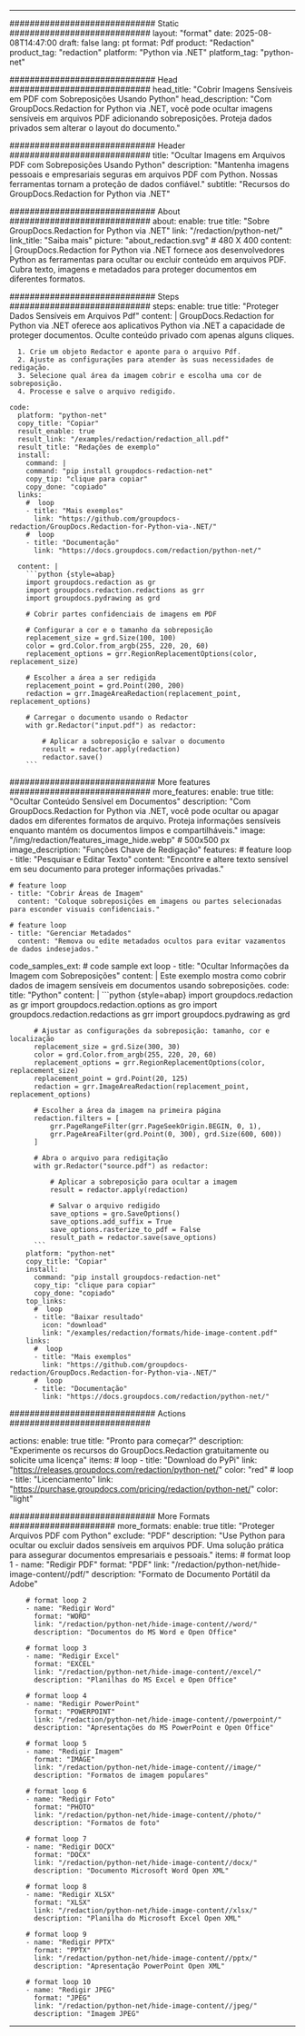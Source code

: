 
---
############################# Static ############################
layout: "format"
date:  2025-08-08T14:47:00
draft: false
lang: pt
format: Pdf
product: "Redaction"
product_tag: "redaction"
platform: "Python via .NET"
platform_tag: "python-net"

############################# Head ############################
head_title: "Cobrir Imagens Sensíveis em PDF com Sobreposições Usando Python"
head_description: "Com GroupDocs.Redaction for Python via .NET, você pode ocultar imagens sensíveis em arquivos PDF adicionando sobreposições. Proteja dados privados sem alterar o layout do documento."

############################# Header ############################
title: "Ocultar Imagens em Arquivos PDF com Sobreposições Usando Python" 
description: "Mantenha imagens pessoais e empresariais seguras em arquivos PDF com Python. Nossas ferramentas tornam a proteção de dados confiável."
subtitle: "Recursos do GroupDocs.Redaction for Python via .NET" 

############################# About ############################
about:
    enable: true
    title: "Sobre GroupDocs.Redaction for Python via .NET"
    link: "/redaction/python-net/"
    link_title: "Saiba mais"
    picture: "about_redaction.svg" # 480 X 400
    content: |
       GroupDocs.Redaction for Python via .NET fornece aos desenvolvedores Python as ferramentas para ocultar ou excluir conteúdo em arquivos PDF. Cubra texto, imagens e metadados para proteger documentos em diferentes formatos.

############################# Steps ############################
steps:
    enable: true
    title: "Proteger Dados Sensíveis em Arquivos Pdf"
    content: |
      GroupDocs.Redaction for Python via .NET oferece aos aplicativos Python via .NET a capacidade de proteger documentos. Oculte conteúdo privado com apenas alguns cliques.
      
      1. Crie um objeto Redactor e aponte para o arquivo Pdf.
      2. Ajuste as configurações para atender às suas necessidades de redigação.
      3. Selecione qual área da imagem cobrir e escolha uma cor de sobreposição.
      4. Processe e salve o arquivo redigido.
   
    code:
      platform: "python-net"
      copy_title: "Copiar"
      result_enable: true
      result_link: "/examples/redaction/redaction_all.pdf"
      result_title: "Redações de exemplo"
      install:
        command: |
        command: "pip install groupdocs-redaction-net"
        copy_tip: "clique para copiar"
        copy_done: "copiado"
      links:
        #  loop
        - title: "Mais exemplos"
          link: "https://github.com/groupdocs-redaction/GroupDocs.Redaction-for-Python-via-.NET/"
        #  loop
        - title: "Documentação"
          link: "https://docs.groupdocs.com/redaction/python-net/"
          
      content: |
        ```python {style=abap}
        import groupdocs.redaction as gr
        import groupdocs.redaction.redactions as grr
        import groupdocs.pydrawing as grd

        # Cobrir partes confidenciais de imagens em PDF

        # Configurar a cor e o tamanho da sobreposição
        replacement_size = grd.Size(100, 100)
        color = grd.Color.from_argb(255, 220, 20, 60)
        replacement_options = grr.RegionReplacementOptions(color, replacement_size)

        # Escolher a área a ser redigida
        replacement_point = grd.Point(200, 200)
        redaction = grr.ImageAreaRedaction(replacement_point, replacement_options)
                
        # Carregar o documento usando o Redactor
        with gr.Redactor("input.pdf") as redactor:

            # Aplicar a sobreposição e salvar o documento
            result = redactor.apply(redaction)
            redactor.save()
        ```            


############################# More features ############################
more_features:
  enable: true
  title: "Ocultar Conteúdo Sensível em Documentos"
  description: "Com GroupDocs.Redaction for Python via .NET, você pode ocultar ou apagar dados em diferentes formatos de arquivo. Proteja informações sensíveis enquanto mantém os documentos limpos e compartilháveis."
  image: "/img/redaction/features_image_hide.webp" # 500x500 px
  image_description: "Funções Chave de Redigação"
  features:
    # feature loop
    - title: "Pesquisar e Editar Texto"
      content: "Encontre e altere texto sensível em seu documento para proteger informações privadas."

    # feature loop
    - title: "Cobrir Áreas de Imagem"
      content: "Coloque sobreposições em imagens ou partes selecionadas para esconder visuais confidenciais."

    # feature loop
    - title: "Gerenciar Metadados"
      content: "Remova ou edite metadados ocultos para evitar vazamentos de dados indesejados."
      
  code_samples_ext:
    # code sample ext loop
    - title: "Ocultar Informações da Imagem com Sobreposições"
      content: |
        Este exemplo mostra como cobrir dados de imagem sensíveis em documentos usando sobreposições.
      code:
        title: "Python"
        content: |
          ```python {style=abap}
          import groupdocs.redaction as gr
          import groupdocs.redaction.options as gro
          import groupdocs.redaction.redactions as grr
          import groupdocs.pydrawing as grd

          # Ajustar as configurações da sobreposição: tamanho, cor e localização
          replacement_size = grd.Size(300, 30)
          color = grd.Color.from_argb(255, 220, 20, 60)
          replacement_options = grr.RegionReplacementOptions(color, replacement_size)
          replacement_point = grd.Point(20, 125)
          redaction = grr.ImageAreaRedaction(replacement_point, replacement_options)

          # Escolher a área da imagem na primeira página
          redaction.filters = [
              grr.PageRangeFilter(grr.PageSeekOrigin.BEGIN, 0, 1),
              grr.PageAreaFilter(grd.Point(0, 300), grd.Size(600, 600))
          ]

          # Abra o arquivo para redigitação
          with gr.Redactor("source.pdf") as redactor:

              # Aplicar a sobreposição para ocultar a imagem
              result = redactor.apply(redaction)

              # Salvar o arquivo redigido
              save_options = gro.SaveOptions()
              save_options.add_suffix = True
              save_options.rasterize_to_pdf = False
              result_path = redactor.save(save_options)
          ```
        platform: "python-net"
        copy_title: "Copiar"
        install:
          command: "pip install groupdocs-redaction-net"
          copy_tip: "clique para copiar"
          copy_done: "copiado"
        top_links:
          #  loop
          - title: "Baixar resultado"
            icon: "download"
            link: "/examples/redaction/formats/hide-image-content.pdf"
        links:
          #  loop
          - title: "Mais exemplos"
            link: "https://github.com/groupdocs-redaction/GroupDocs.Redaction-for-Python-via-.NET/"
          #  loop
          - title: "Documentação"
            link: "https://docs.groupdocs.com/redaction/python-net/"


############################# Actions ############################

actions:
  enable: true
  title: "Pronto para começar?"
  description: "Experimente os recursos do GroupDocs.Redaction gratuitamente ou solicite uma licença"
  items:
    #  loop
    - title: "Download do PyPi"
      link: "https://releases.groupdocs.com/redaction/python-net/"
      color: "red"
        #  loop
    - title: "Licenciamento"
      link: "https://purchase.groupdocs.com/pricing/redaction/python-net/"
      color: "light"


############################# More Formats #####################
more_formats:
    enable: true
    title: "Proteger Arquivos PDF com Python"
    exclude: "PDF"
    description: "Use Python para ocultar ou excluir dados sensíveis em arquivos PDF. Uma solução prática para assegurar documentos empresariais e pessoais."
    items: 
        # format loop 1
        - name: "Redigir PDF"
          format: "PDF"
          link: "/redaction/python-net/hide-image-content//pdf/"
          description: "Formato de Documento Portátil da Adobe"

        # format loop 2
        - name: "Redigir Word"
          format: "WORD"
          link: "/redaction/python-net/hide-image-content//word/"
          description: "Documentos do MS Word e Open Office"
          
        # format loop 3
        - name: "Redigir Excel"
          format: "EXCEL"
          link: "/redaction/python-net/hide-image-content//excel/"
          description: "Planilhas do MS Excel e Open Office"

        # format loop 4
        - name: "Redigir PowerPoint"
          format: "POWERPOINT"
          link: "/redaction/python-net/hide-image-content//powerpoint/"
          description: "Apresentações do MS PowerPoint e Open Office"

        # format loop 5
        - name: "Redigir Imagem"
          format: "IMAGE"
          link: "/redaction/python-net/hide-image-content//image/"
          description: "Formatos de imagem populares"

        # format loop 6
        - name: "Redigir Foto"
          format: "PHOTO"
          link: "/redaction/python-net/hide-image-content//photo/"
          description: "Formatos de foto"

        # format loop 7
        - name: "Redigir DOCX"
          format: "DOCX"
          link: "/redaction/python-net/hide-image-content//docx/"
          description: "Documento Microsoft Word Open XML"
          
        # format loop 8
        - name: "Redigir XLSX"
          format: "XLSX"
          link: "/redaction/python-net/hide-image-content//xlsx/"
          description: "Planilha do Microsoft Excel Open XML"
          
        # format loop 9
        - name: "Redigir PPTX"
          format: "PPTX"
          link: "/redaction/python-net/hide-image-content//pptx/"
          description: "Apresentação PowerPoint Open XML"

        # format loop 10
        - name: "Redigir JPEG"
          format: "JPEG"
          link: "/redaction/python-net/hide-image-content//jpeg/"
          description: "Imagem JPEG"


---